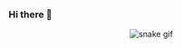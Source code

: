 ### Hi there 👋

<div align="center">
  
![snake gif](https://github.com/fanilinho22/fanilinho22/blob/output/github-contribution-grid-snake.svg)
</div>
